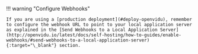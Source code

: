 !!! warning "Configure Webhooks"

    If you are using a [production deployment](#deploy-openvidu), remember to configure the webhook URL to point to your local application server as explained in the [Send Webhooks to a Local Application Server](http://openvidu.io/latest/docs/self-hosting/how-to-guides/enable-webhooks/#send-webhooks-to-a-local-application-server){:target="\_blank"} section.
